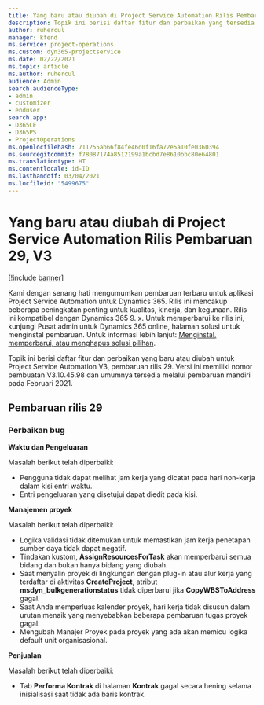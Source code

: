 ```yaml
---
title: Yang baru atau diubah di Project Service Automation Rilis Pembaruan 29, V3
description: Topik ini berisi daftar fitur dan perbaikan yang tersedia di Project Service Automation V3, pembaruan rilis 29, V3.
author: ruhercul
manager: kfend
ms.service: project-operations
ms.custom: dyn365-projectservice
ms.date: 02/22/2021
ms.topic: article
ms.author: ruhercul
audience: Admin
search.audienceType:
- admin
- customizer
- enduser
search.app:
- D365CE
- D365PS
- ProjectOperations
ms.openlocfilehash: 711255ab66f84fe46d0f16fa72e5a10fe0360394
ms.sourcegitcommit: f78087174a8512199a1bcbd7e8610bbc80e64801
ms.translationtype: HT
ms.contentlocale: id-ID
ms.lasthandoff: 03/04/2021
ms.locfileid: "5499675"
---
```

# <a name="whats-new-or-changed-in-project-service-automation-update-release-29-v3"></a>Yang baru atau diubah di Project Service Automation Rilis Pembaruan 29, V3

[!include [banner](../includes/psa-now-project-operations.md)]

Kami dengan senang hati mengumumkan pembaruan terbaru untuk aplikasi Project Service Automation untuk Dynamics 365. Rilis ini mencakup beberapa peningkatan penting untuk kualitas, kinerja, dan kegunaan. Rilis ini kompatibel dengan Dynamics 365 9. x. Untuk memperbarui ke rilis ini, kunjungi Pusat admin untuk Dynamics 365 online, halaman solusi untuk menginstal pembaruan. Untuk informasi lebih lanjut: [Menginstal, memperbarui, atau menghapus solusi pilihan](https://docs.microsoft.com/power-platform/admin/install-remove-preferred-solution).

Topik ini berisi daftar fitur dan perbaikan yang baru atau diubah untuk Project Service Automation V3, pembaruan rilis 29. Versi ini memiliki nomor pembuatan V3.10.45.98 dan umumnya tersedia melalui pembaruan mandiri pada Februari 2021.

## <a name="update-release-29"></a>Pembaruan rilis 29

### <a name="bug-fixes"></a>Perbaikan bug

**Waktu dan Pengeluaran**

Masalah berikut telah diperbaiki:

- Pengguna tidak dapat melihat jam kerja yang dicatat pada hari non-kerja dalam kisi entri waktu.
- Entri pengeluaran yang disetujui dapat diedit pada kisi.

**Manajemen proyek**

Masalah berikut telah diperbaiki:

- Logika validasi tidak ditemukan untuk memastikan jam kerja penetapan sumber daya tidak dapat negatif.
- Tindakan kustom, **AssignResourcesForTask** akan memperbarui semua bidang dan bukan hanya bidang yang diubah.
- Saat menyalin proyek di lingkungan dengan plug-in atau alur kerja yang terdaftar di aktivitas **CreateProject**, atribut **msdyn_bulkgenerationstatus** tidak diperbarui jika **CopyWBSToAddress** gagal.
- Saat Anda memperluas kalender proyek, hari kerja tidak disusun dalam urutan menaik yang menyebabkan beberapa pembaruan tugas proyek gagal.
- Mengubah Manajer Proyek pada proyek yang ada akan memicu logika default unit organisasional.

**Penjualan**

Masalah berikut telah diperbaiki:

- Tab **Performa Kontrak** di halaman **Kontrak** gagal secara hening selama inisialisasi saat tidak ada baris kontrak.
